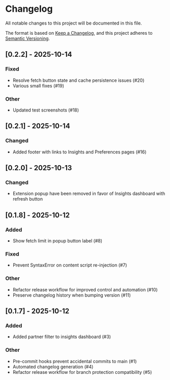 # Changelog

All notable changes to this project will be documented in this file.

The format is based on [Keep a Changelog](https://keepachangelog.com/en/1.1.0/),
and this project adheres to [Semantic Versioning](https://semver.org/spec/v2.0.0.html).

## [0.2.2] - 2025-10-14

### Fixed

- Resolve fetch button state and cache persistence issues (#20)
- Various small fixes (#19)

### Other

- Updated test screenshots (#18)

## [0.2.1] - 2025-10-14

### Changed

- Added footer with links to Insights and Preferences pages (#16)

## [0.2.0] - 2025-10-13

### Changed

- Extension popup have been removed in favor of Insights dashboard with refresh button

## [0.1.8] - 2025-10-12

### Added

- Show fetch limit in popup button label (#8)

### Fixed

- Prevent SyntaxError on content script re-injection (#7)

### Other

- Refactor release workflow for improved control and automation (#10)
- Preserve changelog history when bumping version (#11)

## [0.1.7] - 2025-10-12

### Added

- Added partner filter to insights dashboard (#3)

### Other

- Pre-commit hooks prevent accidental commits to main (#1)
- Automated changelog generation (#4)
- Refactor release workflow for branch protection compatibility (#5)
